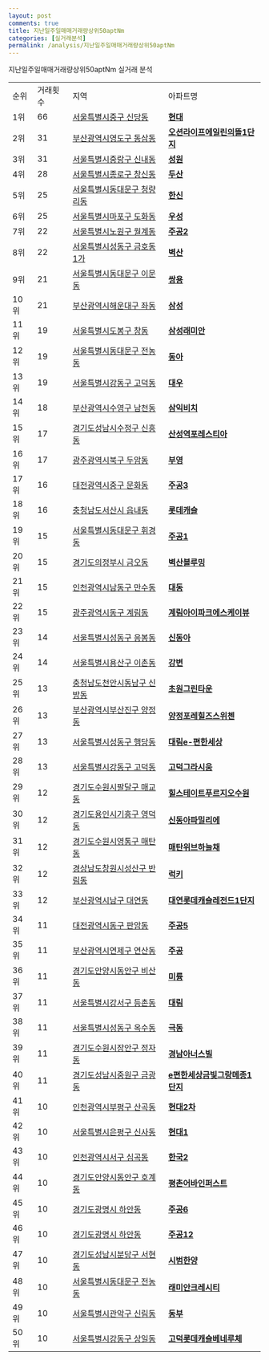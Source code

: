 ```yaml
---
layout: post
comments: true
title: 지난일주일매매거래량상위50aptNm
categories: [실거래분석]
permalink: /analysis/지난일주일매매거래량상위50aptNm
---
```


지난일주일매매거래량상위50aptNm 실거래 분석

<table>
  <tr>
    <td>순위</td>
    <td>거래횟수</td>
    <td>지역</td>
    <td>아파트명</td>
  </tr>

  <tr>
    <td>1위</td>
    <td>66</td>
    <td><a href="/apt/서울특별시중구신당동">서울특별시중구 신당동</a></td>
    <td colspan="4" style="font-weight: bold;"><a href="/apt/서울특별시중구신당동현대">현대</a></td>
  </tr>

  <tr>
    <td>2위</td>
    <td>31</td>
    <td><a href="/apt/부산광역시영도구동삼동">부산광역시영도구 동삼동</a></td>
    <td colspan="4" style="font-weight: bold;"><a href="/apt/부산광역시영도구동삼동오션라이프에일린의뜰1단지">오션라이프에일린의뜰1단지</a></td>
  </tr>

  <tr>
    <td>3위</td>
    <td>31</td>
    <td><a href="/apt/서울특별시중랑구신내동">서울특별시중랑구 신내동</a></td>
    <td colspan="4" style="font-weight: bold;"><a href="/apt/서울특별시중랑구신내동성원">성원</a></td>
  </tr>

  <tr>
    <td>4위</td>
    <td>28</td>
    <td><a href="/apt/서울특별시종로구창신동">서울특별시종로구 창신동</a></td>
    <td colspan="4" style="font-weight: bold;"><a href="/apt/서울특별시종로구창신동두산">두산</a></td>
  </tr>

  <tr>
    <td>5위</td>
    <td>25</td>
    <td><a href="/apt/서울특별시동대문구청량리동">서울특별시동대문구 청량리동</a></td>
    <td colspan="4" style="font-weight: bold;"><a href="/apt/서울특별시동대문구청량리동한신">한신</a></td>
  </tr>

  <tr>
    <td>6위</td>
    <td>25</td>
    <td><a href="/apt/서울특별시마포구도화동">서울특별시마포구 도화동</a></td>
    <td colspan="4" style="font-weight: bold;"><a href="/apt/서울특별시마포구도화동우성">우성</a></td>
  </tr>

  <tr>
    <td>7위</td>
    <td>22</td>
    <td><a href="/apt/서울특별시노원구월계동">서울특별시노원구 월계동</a></td>
    <td colspan="4" style="font-weight: bold;"><a href="/apt/서울특별시노원구월계동주공2">주공2</a></td>
  </tr>

  <tr>
    <td>8위</td>
    <td>22</td>
    <td><a href="/apt/서울특별시성동구금호동1가">서울특별시성동구 금호동1가</a></td>
    <td colspan="4" style="font-weight: bold;"><a href="/apt/서울특별시성동구금호동1가벽산">벽산</a></td>
  </tr>

  <tr>
    <td>9위</td>
    <td>21</td>
    <td><a href="/apt/서울특별시동대문구이문동">서울특별시동대문구 이문동</a></td>
    <td colspan="4" style="font-weight: bold;"><a href="/apt/서울특별시동대문구이문동쌍용">쌍용</a></td>
  </tr>

  <tr>
    <td>10위</td>
    <td>21</td>
    <td><a href="/apt/부산광역시해운대구좌동">부산광역시해운대구 좌동</a></td>
    <td colspan="4" style="font-weight: bold;"><a href="/apt/부산광역시해운대구좌동삼성">삼성</a></td>
  </tr>

  <tr>
    <td>11위</td>
    <td>19</td>
    <td><a href="/apt/서울특별시도봉구창동">서울특별시도봉구 창동</a></td>
    <td colspan="4" style="font-weight: bold;"><a href="/apt/서울특별시도봉구창동삼성래미안">삼성래미안</a></td>
  </tr>

  <tr>
    <td>12위</td>
    <td>19</td>
    <td><a href="/apt/서울특별시동대문구전농동">서울특별시동대문구 전농동</a></td>
    <td colspan="4" style="font-weight: bold;"><a href="/apt/서울특별시동대문구전농동동아">동아</a></td>
  </tr>

  <tr>
    <td>13위</td>
    <td>19</td>
    <td><a href="/apt/서울특별시강동구고덕동">서울특별시강동구 고덕동</a></td>
    <td colspan="4" style="font-weight: bold;"><a href="/apt/서울특별시강동구고덕동대우">대우</a></td>
  </tr>

  <tr>
    <td>14위</td>
    <td>18</td>
    <td><a href="/apt/부산광역시수영구남천동">부산광역시수영구 남천동</a></td>
    <td colspan="4" style="font-weight: bold;"><a href="/apt/부산광역시수영구남천동삼익비치">삼익비치</a></td>
  </tr>

  <tr>
    <td>15위</td>
    <td>17</td>
    <td><a href="/apt/경기도성남시수정구신흥동">경기도성남시수정구 신흥동</a></td>
    <td colspan="4" style="font-weight: bold;"><a href="/apt/경기도성남시수정구신흥동산성역포레스티아">산성역포레스티아</a></td>
  </tr>

  <tr>
    <td>16위</td>
    <td>17</td>
    <td><a href="/apt/광주광역시북구두암동">광주광역시북구 두암동</a></td>
    <td colspan="4" style="font-weight: bold;"><a href="/apt/광주광역시북구두암동부영">부영</a></td>
  </tr>

  <tr>
    <td>17위</td>
    <td>16</td>
    <td><a href="/apt/대전광역시중구문화동">대전광역시중구 문화동</a></td>
    <td colspan="4" style="font-weight: bold;"><a href="/apt/대전광역시중구문화동주공3">주공3</a></td>
  </tr>

  <tr>
    <td>18위</td>
    <td>16</td>
    <td><a href="/apt/충청남도서산시읍내동">충청남도서산시 읍내동</a></td>
    <td colspan="4" style="font-weight: bold;"><a href="/apt/충청남도서산시읍내동롯데캐슬">롯데캐슬</a></td>
  </tr>

  <tr>
    <td>19위</td>
    <td>15</td>
    <td><a href="/apt/서울특별시동대문구휘경동">서울특별시동대문구 휘경동</a></td>
    <td colspan="4" style="font-weight: bold;"><a href="/apt/서울특별시동대문구휘경동주공1">주공1</a></td>
  </tr>

  <tr>
    <td>20위</td>
    <td>15</td>
    <td><a href="/apt/경기도의정부시금오동">경기도의정부시 금오동</a></td>
    <td colspan="4" style="font-weight: bold;"><a href="/apt/경기도의정부시금오동벽산블루밍">벽산블루밍</a></td>
  </tr>

  <tr>
    <td>21위</td>
    <td>15</td>
    <td><a href="/apt/인천광역시남동구만수동">인천광역시남동구 만수동</a></td>
    <td colspan="4" style="font-weight: bold;"><a href="/apt/인천광역시남동구만수동대동">대동</a></td>
  </tr>

  <tr>
    <td>22위</td>
    <td>15</td>
    <td><a href="/apt/광주광역시동구계림동">광주광역시동구 계림동</a></td>
    <td colspan="4" style="font-weight: bold;"><a href="/apt/광주광역시동구계림동계림아이파크에스케이뷰">계림아이파크에스케이뷰</a></td>
  </tr>

  <tr>
    <td>23위</td>
    <td>14</td>
    <td><a href="/apt/서울특별시성동구응봉동">서울특별시성동구 응봉동</a></td>
    <td colspan="4" style="font-weight: bold;"><a href="/apt/서울특별시성동구응봉동신동아">신동아</a></td>
  </tr>

  <tr>
    <td>24위</td>
    <td>14</td>
    <td><a href="/apt/서울특별시용산구이촌동">서울특별시용산구 이촌동</a></td>
    <td colspan="4" style="font-weight: bold;"><a href="/apt/서울특별시용산구이촌동강변">강변</a></td>
  </tr>

  <tr>
    <td>25위</td>
    <td>13</td>
    <td><a href="/apt/충청남도천안시동남구신방동">충청남도천안시동남구 신방동</a></td>
    <td colspan="4" style="font-weight: bold;"><a href="/apt/충청남도천안시동남구신방동초원그린타운">초원그린타운</a></td>
  </tr>

  <tr>
    <td>26위</td>
    <td>13</td>
    <td><a href="/apt/부산광역시부산진구양정동">부산광역시부산진구 양정동</a></td>
    <td colspan="4" style="font-weight: bold;"><a href="/apt/부산광역시부산진구양정동양정포레힐즈스위첸">양정포레힐즈스위첸</a></td>
  </tr>

  <tr>
    <td>27위</td>
    <td>13</td>
    <td><a href="/apt/서울특별시성동구행당동">서울특별시성동구 행당동</a></td>
    <td colspan="4" style="font-weight: bold;"><a href="/apt/서울특별시성동구행당동대림e-편한세상">대림e-편한세상</a></td>
  </tr>

  <tr>
    <td>28위</td>
    <td>13</td>
    <td><a href="/apt/서울특별시강동구고덕동">서울특별시강동구 고덕동</a></td>
    <td colspan="4" style="font-weight: bold;"><a href="/apt/서울특별시강동구고덕동고덕그라시움">고덕그라시움</a></td>
  </tr>

  <tr>
    <td>29위</td>
    <td>12</td>
    <td><a href="/apt/경기도수원시팔달구매교동">경기도수원시팔달구 매교동</a></td>
    <td colspan="4" style="font-weight: bold;"><a href="/apt/경기도수원시팔달구매교동힐스테이트푸르지오수원">힐스테이트푸르지오수원</a></td>
  </tr>

  <tr>
    <td>30위</td>
    <td>12</td>
    <td><a href="/apt/경기도용인시기흥구영덕동">경기도용인시기흥구 영덕동</a></td>
    <td colspan="4" style="font-weight: bold;"><a href="/apt/경기도용인시기흥구영덕동신동아파밀리에">신동아파밀리에</a></td>
  </tr>

  <tr>
    <td>31위</td>
    <td>12</td>
    <td><a href="/apt/경기도수원시영통구매탄동">경기도수원시영통구 매탄동</a></td>
    <td colspan="4" style="font-weight: bold;"><a href="/apt/경기도수원시영통구매탄동매탄위브하늘채">매탄위브하늘채</a></td>
  </tr>

  <tr>
    <td>32위</td>
    <td>12</td>
    <td><a href="/apt/경상남도창원시성산구반림동">경상남도창원시성산구 반림동</a></td>
    <td colspan="4" style="font-weight: bold;"><a href="/apt/경상남도창원시성산구반림동럭키">럭키</a></td>
  </tr>

  <tr>
    <td>33위</td>
    <td>12</td>
    <td><a href="/apt/부산광역시남구대연동">부산광역시남구 대연동</a></td>
    <td colspan="4" style="font-weight: bold;"><a href="/apt/부산광역시남구대연동대연롯데캐슬레전드1단지">대연롯데캐슬레전드1단지</a></td>
  </tr>

  <tr>
    <td>34위</td>
    <td>11</td>
    <td><a href="/apt/대전광역시동구판암동">대전광역시동구 판암동</a></td>
    <td colspan="4" style="font-weight: bold;"><a href="/apt/대전광역시동구판암동주공5">주공5</a></td>
  </tr>

  <tr>
    <td>35위</td>
    <td>11</td>
    <td><a href="/apt/부산광역시연제구연산동">부산광역시연제구 연산동</a></td>
    <td colspan="4" style="font-weight: bold;"><a href="/apt/부산광역시연제구연산동주공">주공</a></td>
  </tr>

  <tr>
    <td>36위</td>
    <td>11</td>
    <td><a href="/apt/경기도안양시동안구비산동">경기도안양시동안구 비산동</a></td>
    <td colspan="4" style="font-weight: bold;"><a href="/apt/경기도안양시동안구비산동미륭">미륭</a></td>
  </tr>

  <tr>
    <td>37위</td>
    <td>11</td>
    <td><a href="/apt/서울특별시강서구등촌동">서울특별시강서구 등촌동</a></td>
    <td colspan="4" style="font-weight: bold;"><a href="/apt/서울특별시강서구등촌동대림">대림</a></td>
  </tr>

  <tr>
    <td>38위</td>
    <td>11</td>
    <td><a href="/apt/서울특별시성동구옥수동">서울특별시성동구 옥수동</a></td>
    <td colspan="4" style="font-weight: bold;"><a href="/apt/서울특별시성동구옥수동극동">극동</a></td>
  </tr>

  <tr>
    <td>39위</td>
    <td>11</td>
    <td><a href="/apt/경기도수원시장안구정자동">경기도수원시장안구 정자동</a></td>
    <td colspan="4" style="font-weight: bold;"><a href="/apt/경기도수원시장안구정자동경남아너스빌">경남아너스빌</a></td>
  </tr>

  <tr>
    <td>40위</td>
    <td>11</td>
    <td><a href="/apt/경기도성남시중원구금광동">경기도성남시중원구 금광동</a></td>
    <td colspan="4" style="font-weight: bold;"><a href="/apt/경기도성남시중원구금광동e편한세상금빛그랑메종1단지">e편한세상금빛그랑메종1단지</a></td>
  </tr>

  <tr>
    <td>41위</td>
    <td>10</td>
    <td><a href="/apt/인천광역시부평구산곡동">인천광역시부평구 산곡동</a></td>
    <td colspan="4" style="font-weight: bold;"><a href="/apt/인천광역시부평구산곡동현대2차">현대2차</a></td>
  </tr>

  <tr>
    <td>42위</td>
    <td>10</td>
    <td><a href="/apt/서울특별시은평구신사동">서울특별시은평구 신사동</a></td>
    <td colspan="4" style="font-weight: bold;"><a href="/apt/서울특별시은평구신사동현대1">현대1</a></td>
  </tr>

  <tr>
    <td>43위</td>
    <td>10</td>
    <td><a href="/apt/인천광역시서구심곡동">인천광역시서구 심곡동</a></td>
    <td colspan="4" style="font-weight: bold;"><a href="/apt/인천광역시서구심곡동한국2">한국2</a></td>
  </tr>

  <tr>
    <td>44위</td>
    <td>10</td>
    <td><a href="/apt/경기도안양시동안구호계동">경기도안양시동안구 호계동</a></td>
    <td colspan="4" style="font-weight: bold;"><a href="/apt/경기도안양시동안구호계동평촌어바인퍼스트">평촌어바인퍼스트</a></td>
  </tr>

  <tr>
    <td>45위</td>
    <td>10</td>
    <td><a href="/apt/경기도광명시하안동">경기도광명시 하안동</a></td>
    <td colspan="4" style="font-weight: bold;"><a href="/apt/경기도광명시하안동주공6">주공6</a></td>
  </tr>

  <tr>
    <td>46위</td>
    <td>10</td>
    <td><a href="/apt/경기도광명시하안동">경기도광명시 하안동</a></td>
    <td colspan="4" style="font-weight: bold;"><a href="/apt/경기도광명시하안동주공12">주공12</a></td>
  </tr>

  <tr>
    <td>47위</td>
    <td>10</td>
    <td><a href="/apt/경기도성남시분당구서현동">경기도성남시분당구 서현동</a></td>
    <td colspan="4" style="font-weight: bold;"><a href="/apt/경기도성남시분당구서현동시범한양">시범한양</a></td>
  </tr>

  <tr>
    <td>48위</td>
    <td>10</td>
    <td><a href="/apt/서울특별시동대문구전농동">서울특별시동대문구 전농동</a></td>
    <td colspan="4" style="font-weight: bold;"><a href="/apt/서울특별시동대문구전농동래미안크레시티">래미안크레시티</a></td>
  </tr>

  <tr>
    <td>49위</td>
    <td>10</td>
    <td><a href="/apt/서울특별시관악구신림동">서울특별시관악구 신림동</a></td>
    <td colspan="4" style="font-weight: bold;"><a href="/apt/서울특별시관악구신림동동부">동부</a></td>
  </tr>

  <tr>
    <td>50위</td>
    <td>10</td>
    <td><a href="/apt/서울특별시강동구상일동">서울특별시강동구 상일동</a></td>
    <td colspan="4" style="font-weight: bold;"><a href="/apt/서울특별시강동구상일동고덕롯데캐슬베네루체">고덕롯데캐슬베네루체</a></td>
  </tr>

</table>
